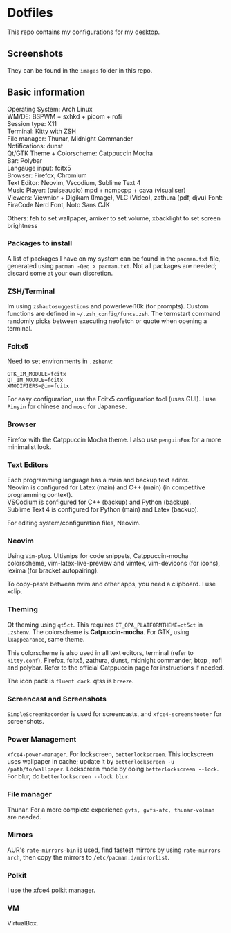 # Dotfiles
This repo contains my configurations for my desktop.

## Screenshots

They can be found in the `images` folder in this repo.

## Basic information
Operating System: Arch Linux \
WM/DE: BSPWM + sxhkd + picom + rofi\
Session type: X11 \
Terminal: Kitty with ZSH\
File manager: Thunar, Midnight Commander \
Notifications: dunst \
Qt/GTK Theme + Colorscheme: Catppuccin Mocha \
Bar: Polybar \
Langauge input: fcitx5 \
Browser: Firefox, Chromium\
Text Editor: Neovim, Vscodium, Sublime Text 4 \
Music Player: (pulseaudio) mpd + ncmpcpp + cava (visualiser)\
Viewers: Viewnior + Digikam (Image), VLC (Video), zathura (pdf, djvu)
Font: FiraCode Nerd Font, Noto Sans CJK

Others:
feh to set wallpaper,
amixer to set volume,
xbacklight to set screen brightness

### Packages to install
A list of packages I have on my system can be found in the ```pacman.txt```
file, generated using
```pacman -Qeq > pacman.txt```.
Not all packages are needed;
discard some at your own discretion.

### ZSH/Terminal
Im using ```zshautosuggestions``` and powerlevel10k (for prompts).
Custom functions are defined in ```~/.zsh_config/funcs.zsh```.
The termstart command randomly picks
between executing neofetch or quote 
when opening a terminal.

### Fcitx5
Need to set environments in ```.zshenv```:
```
GTK_IM_MODULE=fcitx
QT_IM_MODULE=fcitx
XMODIFIERS=@im=fcitx
```
For easy configuration, use the Fcitx5 configuration tool (uses GUI).
I use ```Pinyin``` for chinese and ```mosc``` for Japanese.

### Browser
Firefox with the Catppuccin Mocha theme.
I also use ```penguinFox``` for a more minimalist look.

### Text Editors
Each programming language has a main and backup text editor. \
Neovim is configured for Latex (main) and C++ (main) (in competitive programming context). \
VSCodium is configured for C++ (backup) and Python (backup). \
Sublime Text 4 is configured for Python (main) and Latex (backup).

For editing system/configuration files, Neovim.

### Neovim
Using ```Vim-plug```.
Ultisnips for code snippets,
Catppuccin-mocha colorscheme,
vim-latex-live-preview and vimtex,
vim-devicons (for icons),
lexima (for bracket autopairing).

To copy-paste between nvim and other apps,
you need a clipboard.
I use xclip.


### Theming
Qt theming using ```qt5ct```. This requires
```QT_QPA_PLATFORMTHEME=qt5ct```
in ```.zshenv```.
The colorscheme is **Catpuccin-mocha**.
For GTK, using
```lxappearance```,
same theme.

This colorscheme is also used in all
text editors, terminal (refer to ```kitty.conf```),
Firefox, fcitx5,
zathura, dunst, midnight commander, btop , rofi and polybar. 
Refer to the official Catppuccin page for instructions if needed.

The icon pack is ```fluent dark```.
qtss is ```breeze```.

### Screencast and Screenshots
```SimpleScreenRecorder``` is
used for screencasts,
and ```xfce4-screenshooter``` for 
screenshots.

### Power Management
```xfce4-power-manager```.
For lockscreen, ```betterlockscreen```.
This lockscreen uses wallpaper in cache;
update it by ```betterlockscreen -u /path/to/wallpaper```.
Lockscreen mode by doing
```betterlockscreen --lock```.
For blur, do
```betterlockscreen --lock blur```.

### File manager
Thunar. For a more complete experience
```gvfs, gvfs-afc, thunar-volman```
are needed.


### Mirrors
AUR's ```rate-mirrors-bin``` is used,
find fastest mirrors by using 
```rate-mirrors arch```,
then copy the mirrors to
```/etc/pacman.d/mirrorlist```.

### Polkit
I use the xfce4 polkit manager.

### VM
VirtualBox.








